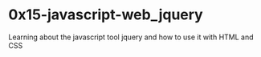 # 0x15-javascript-web_jquery

Learning about the javascript tool jquery and how to use it with HTML and CSS
